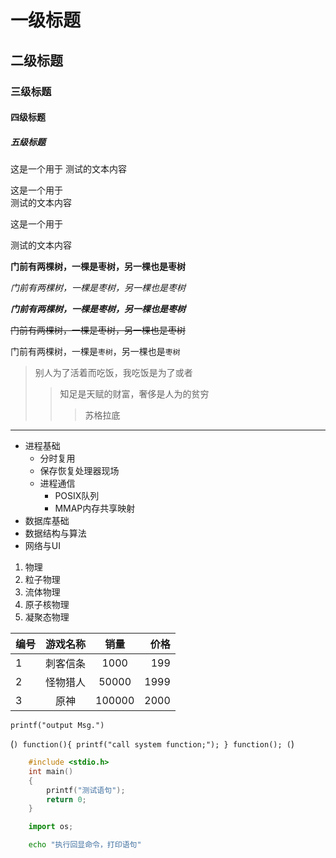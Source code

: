 # 一级标题

## 二级标题

### 三级标题

#### 四级标题

##### 五级标题

这是一个用于
测试的文本内容

这是一个用于<br>测试的文本内容

这是一个用于

测试的文本内容

**门前有两棵树，一棵是枣树，另一棵也是枣树**

*门前有两棵树，一棵是枣树，另一棵也是枣树*

***门前有两棵树，一棵是枣树，另一棵也是枣树***

~~门前有两棵树，一棵是枣树，另一棵也是枣树~~

门前有两棵树，一棵是`枣树`，另一棵也是`枣树`


> 别人为了活着而吃饭，我吃饭是为了或者
>> 知足是天赋的财富，奢侈是人为的贫穷
>>> 苏格拉底

---
* 进程基础
  * 分时复用
  * 保存恢复处理器现场
  * 进程通信
    * POSIX队列
    * MMAP内存共享映射
* 数据库基础
* 数据结构与算法
* 网络与UI

1. 物理
  1. 粒子物理
  2. 流体物理
  3. 原子核物理
  4. 凝聚态物理

编号|游戏名称|销量|价格
---|:--:|:--:|---:
1|刺客信条|1000|199
2|怪物猎人|50000|1999
3|原神|100000|2000

`printf("output Msg.")`

(```)
	function(){
		printf("call system function;");
	}
	function();
(```)

```c
	#include <stdio.h>
	int main()
	{
		printf("测试语句");
		return 0;
	}
```

```python
	import os;
```

```bash
	echo "执行回显命令，打印语句"
```


